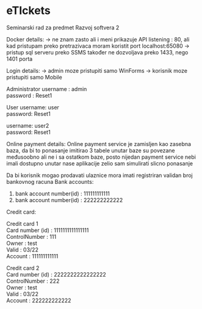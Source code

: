 # eTIckets

Seminarski rad za predmet Razvoj softvera 2

Docker details:
-> ne znam zasto ali i meni prikazuje API listening : 80, ali kad pristupam preko pretrazivaca moram koristit port localhost:65080
-> pristup sql serveru preko SSMS također ne dozvoljava preko 1433, nego 1401 porta


Login details:
-> admin moze pristupiti samo WinForms
-> korisnik moze pristupiti samo Mobile

Administrator
username : admin  
password : Reset1  

User
username: user  
password: Reset1  

username: user2  
password: Reset1  


Online payment details: 
Online payment service je zamisljen kao zasebna baza, da bi to ponasanje imitirao 3 tabele unutar baze su povezane međusoobno ali ne i sa ostatkom baze, posto nijedan payment service nebi imali dostupno unutar nase aplikacije zelio sam simulirati slicno ponasanje


Da bi korisnik mogao prodavati ulaznice mora imati registriran validan broj bankovnog racuna
Bank accounts:
1. bank account number(id) : 111111111111  
2. bank account number(id) : 222222222222  

Credit card:  

Credit card 1  
Card number (id) : 1111111111111111  
ControlNumber : 111  
Owner : test  
Valid : 03/22  
Account : 111111111111  

Credit card 2  
Card number (id) : 2222222222222222  
ControlNumber : 222  
Owner : test  
Valid : 03/22  
Account : 222222222222  
